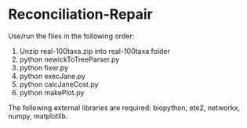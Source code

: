 # Reconciliation-Repair

Use/run the files in the following order:

1. Unzip real-100taxa.zip into real-100taxa folder
2. python newickToTreeParser.py
3. python fixer.py
4. python execJane.py
5. python calcJaneCost.py
6. python makePlot.py

The following external libraries are required: biopython, ete2, networkx, numpy, matplotlib.
